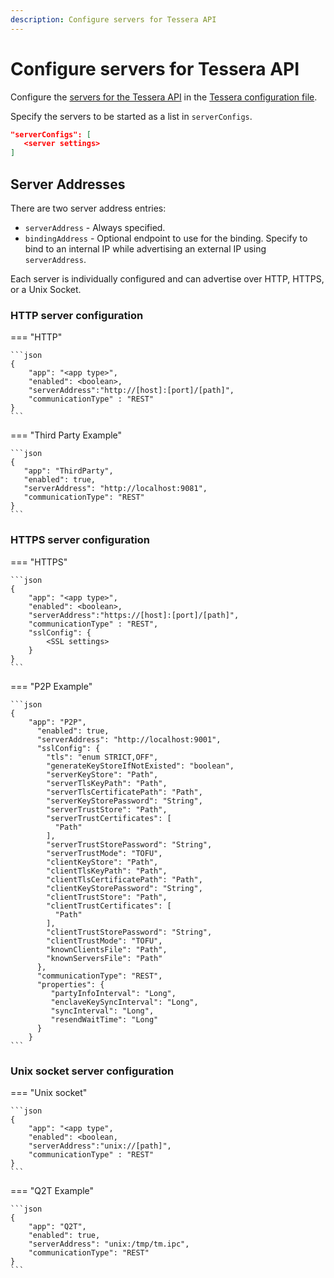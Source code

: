 ```yaml
---
description: Configure servers for Tessera API 
---
```


# Configure servers for Tessera API

Configure the [servers for the Tessera API](../../Concepts/TesseraAPI.md) in the
[Tessera configuration file](Tessera.md). 

Specify the servers to be started as a list in `serverConfigs`.

```json
"serverConfigs": [
   <server settings>
]
```

## Server Addresses

There are two server address entries:

- `serverAddress` - Always specified. 
- `bindingAddress` - Optional endpoint to use for the binding. Specify
to bind to an internal IP while advertising an external IP using `serverAddress`.

Each server is individually configured and can advertise over HTTP, HTTPS, or a Unix Socket.

### HTTP server configuration

=== "HTTP"

    ```json
    {
        "app": "<app type>",
        "enabled": <boolean>,
        "serverAddress":"http://[host]:[port]/[path]",
        "communicationType" : "REST"
    }
    ```

=== "Third Party Example"

    ```json
    {
       "app": "ThirdParty",
       "enabled": true,
       "serverAddress": "http://localhost:9081",
       "communicationType": "REST"
    }
    ```


### HTTPS server configuration

=== "HTTPS"

    ```json
    {
        "app": "<app type>",
        "enabled": <boolean>,
        "serverAddress":"https://[host]:[port]/[path]",
        "communicationType" : "REST",
        "sslConfig": {
            <SSL settings> 
        }
    }
    ```

=== "P2P Example"

    ```json
    {
        "app": "P2P",
          "enabled": true,
          "serverAddress": "http://localhost:9001",
          "sslConfig": {
            "tls": "enum STRICT,OFF",
            "generateKeyStoreIfNotExisted": "boolean",
            "serverKeyStore": "Path",
            "serverTlsKeyPath": "Path",
            "serverTlsCertificatePath": "Path",
            "serverKeyStorePassword": "String",
            "serverTrustStore": "Path",
            "serverTrustCertificates": [
              "Path"
            ],
            "serverTrustStorePassword": "String",
            "serverTrustMode": "TOFU",
            "clientKeyStore": "Path",
            "clientTlsKeyPath": "Path",
            "clientTlsCertificatePath": "Path",
            "clientKeyStorePassword": "String",
            "clientTrustStore": "Path",
            "clientTrustCertificates": [
              "Path"
            ],
            "clientTrustStorePassword": "String",
            "clientTrustMode": "TOFU",
            "knownClientsFile": "Path",
            "knownServersFile": "Path"
          },
          "communicationType": "REST",
          "properties": {
             "partyInfoInterval": "Long",
             "enclaveKeySyncInterval": "Long",
             "syncInterval": "Long",
             "resendWaitTime": "Long"
          }
        }
    ```

### Unix socket server configuration

=== "Unix socket"

    ```json
    {
        "app": "<app type",
        "enabled": <boolean,
        "serverAddress":"unix://[path]",
        "communicationType" : "REST"
    }
    ```
    
=== "Q2T Example"
    
    ```json
    {
        "app": "Q2T",
        "enabled": true,
        "serverAddress": "unix:/tmp/tm.ipc",
        "communicationType": "REST"
    }
    ```
